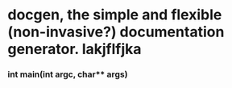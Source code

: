 # docgen, the simple and flexible (non-invasive?) documentation generator. lakjflfjka

### int main(int argc, char\*\* args)

